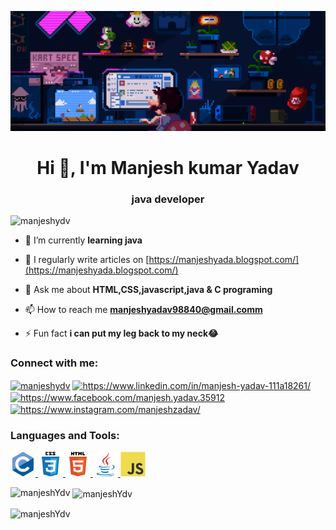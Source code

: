 ![logo](https://github.com/ManjeshYdv/manjeshYdv/blob/main/210012254-234538ff-d198-48aa-8964-37e6fd45d227.gif)
<h1 align="center">Hi 👋, I'm Manjesh kumar Yadav</h1>
<h3 align="center">java developer</h3>

<p align="left"> <img src="https://komarev.com/ghpvc/?username=manjeshydv&label=Profile%20views&color=0e75b6&style=flat" alt="manjeshydv" /> </p>

- 🌱 I’m currently **learning java**

- 📝 I regularly write articles on [https://manjeshyada.blogspot.com/](https://manjeshyada.blogspot.com/)

- 💬 Ask me about **HTML,CSS,javascript,java & C programing**

- 📫 How to reach me **manjeshyadav98840@gmail.comm**

- ⚡ Fun fact **i can put my leg back to my neck😂**

<h3 align="left">Connect with me:</h3>
<p align="left">
<a href="https://twitter.com/manjeshydv" target="blank"><img align="center" src="https://raw.githubusercontent.com/rahuldkjain/github-profile-readme-generator/master/src/images/icons/Social/twitter.svg" alt="manjeshydv" height="30" width="40" /></a>
<a href="https://linkedin.com/in/https://www.linkedin.com/in/manjesh-yadav-111a18261/" target="blank"><img align="center" src="https://raw.githubusercontent.com/rahuldkjain/github-profile-readme-generator/master/src/images/icons/Social/linked-in-alt.svg" alt="https://www.linkedin.com/in/manjesh-yadav-111a18261/" height="30" width="40" /></a>
<a href="https://fb.com/https://www.facebook.com/manjesh.yadav.35912" target="blank"><img align="center" src="https://raw.githubusercontent.com/rahuldkjain/github-profile-readme-generator/master/src/images/icons/Social/facebook.svg" alt="https://www.facebook.com/manjesh.yadav.35912" height="30" width="40" /></a>
<a href="https://instagram.com/https://www.instagram.com/manjeshzadav/" target="blank"><img align="center" src="https://raw.githubusercontent.com/rahuldkjain/github-profile-readme-generator/master/src/images/icons/Social/instagram.svg" alt="https://www.instagram.com/manjeshzadav/" height="30" width="40" /></a>
</p>

<h3 align="left">Languages and Tools:</h3>
<p align="left"> <a href="https://www.cprogramming.com/" target="_blank" rel="noreferrer"> <img src="https://raw.githubusercontent.com/devicons/devicon/master/icons/c/c-original.svg" alt="c" width="40" height="40"/> </a> <a href="https://www.w3schools.com/css/" target="_blank" rel="noreferrer"> <img src="https://raw.githubusercontent.com/devicons/devicon/master/icons/css3/css3-original-wordmark.svg" alt="css3" width="40" height="40"/> </a> <a href="https://www.w3.org/html/" target="_blank" rel="noreferrer"> <img src="https://raw.githubusercontent.com/devicons/devicon/master/icons/html5/html5-original-wordmark.svg" alt="html5" width="40" height="40"/> </a> <a href="https://www.java.com" target="_blank" rel="noreferrer"> <img src="https://raw.githubusercontent.com/devicons/devicon/master/icons/java/java-original.svg" alt="java" width="40" height="40"/> </a> <a href="https://developer.mozilla.org/en-US/docs/Web/JavaScript" target="_blank" rel="noreferrer"> <img src="https://raw.githubusercontent.com/devicons/devicon/master/icons/javascript/javascript-original.svg" alt="javascript" width="40" height="40"/> </a> </p>

<p><img align="left" src="https://github-readme-stats.vercel.app/api/top-langs?username=manjeshYdv&show_icons=true&locale=en&layout=compact" alt="manjeshYdv" /></p>

<p>&nbsp;<img align="center" src="https://github-readme-stats.vercel.app/api?username=manjeshYdv&show_icons=true&locale=en" alt="manjeshYdv" /></p>

<p><img align="center" src="https://github-readme-streak-stats.herokuapp.com/?user=manjeshYdv&" alt="manjeshYdv" /></p>
